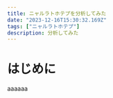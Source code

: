 ```yaml
---
title: ニャルラトホテプを分析してみた
date: "2023-12-16T15:30:32.169Z"
tags: ["ニャルラトホテプ"]
description: 分析してみた
---
```

# はじめに
aaaaaa